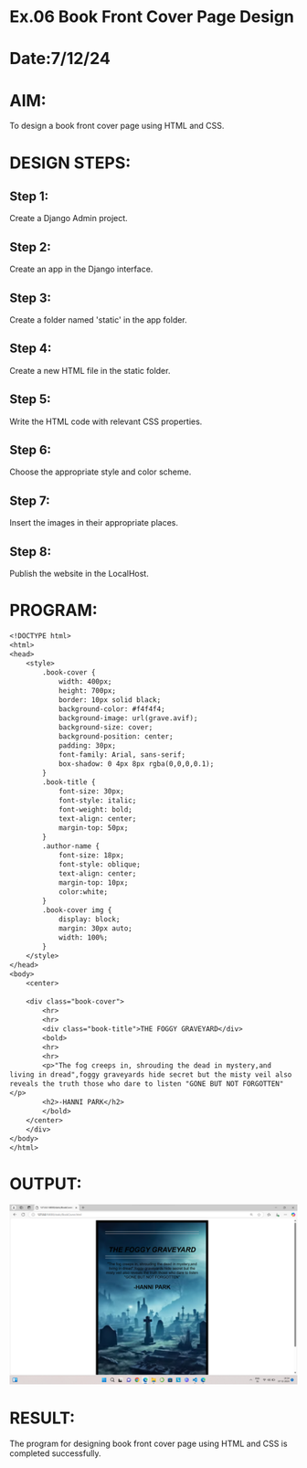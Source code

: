 # Ex.06 Book Front Cover Page Design
# Date:7/12/24
# AIM:
To design a book front cover page using HTML and CSS.

# DESIGN STEPS:
## Step 1:
Create a Django Admin project.

## Step 2:
Create an app in the Django interface.

## Step 3:
Create a folder named 'static' in the app folder.

## Step 4:
Create a new HTML file in the static folder.

## Step 5:
Write the HTML code with relevant CSS properties.

## Step 6:
Choose the appropriate style and color scheme.

## Step 7:
Insert the images in their appropriate places.

## Step 8:
Publish the website in the LocalHost.

# PROGRAM:
```
<!DOCTYPE html>
<html>
<head>
    <style>
        .book-cover {
            width: 400px;
            height: 700px;
            border: 10px solid black;
            background-color: #f4f4f4;
            background-image: url(grave.avif);
            background-size: cover;
            background-position: center;
            padding: 30px;
            font-family: Arial, sans-serif;
            box-shadow: 0 4px 8px rgba(0,0,0,0.1);
        }
        .book-title {
            font-size: 30px;
            font-style: italic;
            font-weight: bold;
            text-align: center;
            margin-top: 50px;
        }
        .author-name {
            font-size: 18px;
            font-style: oblique;
            text-align: center;
            margin-top: 10px;
            color:white;
        }
        .book-cover img {
            display: block;
            margin: 30px auto;
            width: 100%;
        }
    </style>
</head>
<body>
    <center>
     
    <div class="book-cover">
        <hr>
        <hr>
        <div class="book-title">THE FOGGY GRAVEYARD</div>
        <bold>
        <hr>
        <hr>
        <p>"The fog creeps in, shrouding the dead in mystery,and living in dread",foggy graveyards hide secret but the misty veil also reveals the truth those who dare to listen "GONE BUT NOT FORGOTTEN"</p> 
        <h2>-HANNI PARK</h2>
        </bold>
    </center>
    </div>
</body>
</html>
```
# OUTPUT:
![alt text](<Screenshot 2024-12-07 015431.png>)
# RESULT:
The program for designing book front cover page using HTML and CSS is completed successfully.
